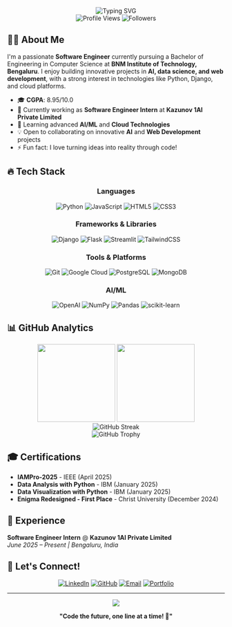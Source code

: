 <div align="center">
  <img src="https://readme-typing-svg.herokuapp.com?font=Fira+Code&pause=1000&color=2196F3&center=true&vCenter=true&width=435&lines=Hi+there!+I'm+Aman+Soudagar+%F0%9F%91%8B;Software+Engineer+%F0%9F%92%BB;AI+%26+Data+Science+Enthusiast+%F0%9F%A4%96;Full+Stack+Developer+%F0%9F%9A%80" alt="Typing SVG" />
</div>

<div align="center">
  <img src="https://komarev.com/ghpvc/?username=beast0686&color=blueviolet&style=flat-square&label=Profile+Views" alt="Profile Views" />
  <img src="https://img.shields.io/github/followers/beast0686?label=Followers&style=flat-square&color=blue" alt="Followers" />
</div>

## 🧑‍💻 About Me

I'm a passionate **Software Engineer** currently pursuing a Bachelor of Engineering in Computer Science at **BNM Institute of Technology, Bengaluru**. I enjoy building innovative projects in **AI, data science, and web development**, with a strong interest in technologies like Python, Django, and cloud platforms.

- 🎓 **CGPA**: 8.95/10.0
- 🔭 Currently working as **Software Engineer Intern** at **Kazunov 1AI Private Limited**
- 🌱 Learning advanced **AI/ML** and **Cloud Technologies**
- 💡 Open to collaborating on innovative **AI** and **Web Development** projects
- ⚡ Fun fact: I love turning ideas into reality through code!

## 🔥 Tech Stack

<div align="center">

### Languages
![Python](https://img.shields.io/badge/Python-3776AB?style=for-the-badge&logo=python&logoColor=white)
![JavaScript](https://img.shields.io/badge/JavaScript-F7DF1E?style=for-the-badge&logo=javascript&logoColor=black)
![HTML5](https://img.shields.io/badge/HTML5-E34F26?style=for-the-badge&logo=html5&logoColor=white)
![CSS3](https://img.shields.io/badge/CSS3-1572B6?style=for-the-badge&logo=css3&logoColor=white)

### Frameworks & Libraries
![Django](https://img.shields.io/badge/Django-092E20?style=for-the-badge&logo=django&logoColor=white)
![Flask](https://img.shields.io/badge/Flask-000000?style=for-the-badge&logo=flask&logoColor=white)
![Streamlit](https://img.shields.io/badge/Streamlit-FF4B4B?style=for-the-badge&logo=streamlit&logoColor=white)
![TailwindCSS](https://img.shields.io/badge/Tailwind_CSS-38B2AC?style=for-the-badge&logo=tailwind-css&logoColor=white)

### Tools & Platforms
![Git](https://img.shields.io/badge/Git-F05032?style=for-the-badge&logo=git&logoColor=white)
![Google Cloud](https://img.shields.io/badge/Google_Cloud-4285F4?style=for-the-badge&logo=google-cloud&logoColor=white)
![PostgreSQL](https://img.shields.io/badge/PostgreSQL-316192?style=for-the-badge&logo=postgresql&logoColor=white)
![MongoDB](https://img.shields.io/badge/MongoDB-4EA94B?style=for-the-badge&logo=mongodb&logoColor=white)

### AI/ML
![OpenAI](https://img.shields.io/badge/OpenAI-412991?style=for-the-badge&logo=openai&logoColor=white)
![NumPy](https://img.shields.io/badge/numpy-%23013243.svg?style=for-the-badge&logo=numpy&logoColor=white)
![Pandas](https://img.shields.io/badge/pandas-%23150458.svg?style=for-the-badge&logo=pandas&logoColor=white)
![scikit-learn](https://img.shields.io/badge/scikit--learn-%23F7931E.svg?style=for-the-badge&logo=scikit-learn&logoColor=white)

</div>

## 📊 GitHub Analytics

<div align="center">
  <img height="180em" src="https://github-readme-stats.vercel.app/api?username=beast0686&show_icons=true&theme=tokyonight&include_all_commits=true&count_private=true"/>
  <img height="180em" src="https://github-readme-stats.vercel.app/api/top-langs/?username=beast0686&layout=compact&langs_count=8&theme=tokyonight"/>
</div>

<div align="center">
  <img src="https://streak-stats.demolab.com/?user=beast0686&theme=tokyonight" alt="GitHub Streak" />
</div>

<div align="center">
  <img src="https://github-profile-trophy.vercel.app/?username=beast0686&theme=tokyonight&row=1&column=7" alt="GitHub Trophy" />
</div>

## 🎓 Certifications

- **IAMPro-2025** - IEEE (April 2025)
- **Data Analysis with Python** - IBM (January 2025)
- **Data Visualization with Python** - IBM (January 2025)
- **Enigma Redesigned - First Place** - Christ University (December 2024)

## 💼 Experience

**Software Engineer Intern** @ **Kazunov 1AI Private Limited**  
*June 2025 – Present | Bengaluru, India*

## 🤝 Let's Connect!

<div align="center">

[![LinkedIn](https://img.shields.io/badge/LinkedIn-0077B5?style=for-the-badge&logo=linkedin&logoColor=white)](https://linkedin.com/in/aman-soudagar)
[![GitHub](https://img.shields.io/badge/GitHub-100000?style=for-the-badge&logo=github&logoColor=white)](https://github.com/beast0686)
[![Email](https://img.shields.io/badge/Email-D14836?style=for-the-badge&logo=gmail&logoColor=white)](mailto:amansoudagar@example.com)
[![Portfolio](https://img.shields.io/badge/Portfolio-FF5722?style=for-the-badge&logo=google-chrome&logoColor=white)](https://your-portfolio-url.com)

</div>

---

<div align="center">
  <img src="https://capsule-render.vercel.app/api?type=waving&color=gradient&height=100&section=footer&text=Thanks%20for%20visiting!&fontSize=16&fontAlignY=75&animation=twinkling&fontColor=gradient" />
  
  **"Code the future, one line at a time! 🚀"**
  
</div>
